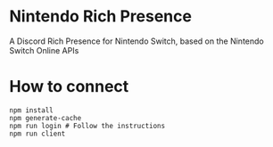 # Nintendo Rich Presence
A Discord Rich Presence for Nintendo Switch, based on the Nintendo Switch Online APIs

# How to connect
```shell
npm install
npm generate-cache
npm run login # Follow the instructions
npm run client

```
